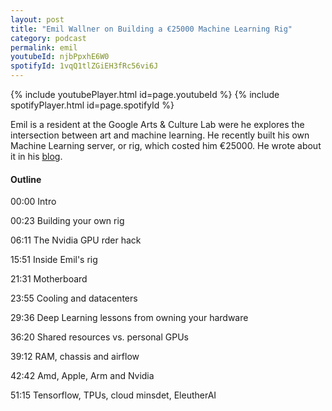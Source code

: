 ```yaml
---
layout: post
title: "Emil Wallner on Building a €25000 Machine Learning Rig"
category: podcast
permalink: emil
youtubeId: njbPpxhE6W0
spotifyId: 1vqQ1tlZGiEH3fRc56vi6J
---
```




{% include youtubePlayer.html id=page.youtubeId %}
{% include spotifyPlayer.html id=page.spotifyId %}

Emil is a resident at the Google Arts & Culture Lab were he explores the intersection between art and machine learning. He recently built his own Machine Learning server, or rig, which costed him €25000. He wrote about it in his [blog](https://www.emilwallner.com/p/ml-rig).

#### Outline

00:00 Intro

00:23 Building your own rig

06:11 The Nvidia GPU rder hack

15:51 Inside Emil's rig

21:31 Motherboard

23:55 Cooling and datacenters

29:36 Deep Learning lessons from owning your hardware

36:20 Shared resources vs. personal GPUs

39:12 RAM, chassis and airflow

42:42 Amd, Apple, Arm and Nvidia

51:15 Tensorflow, TPUs, cloud minsdet, EleutherAI